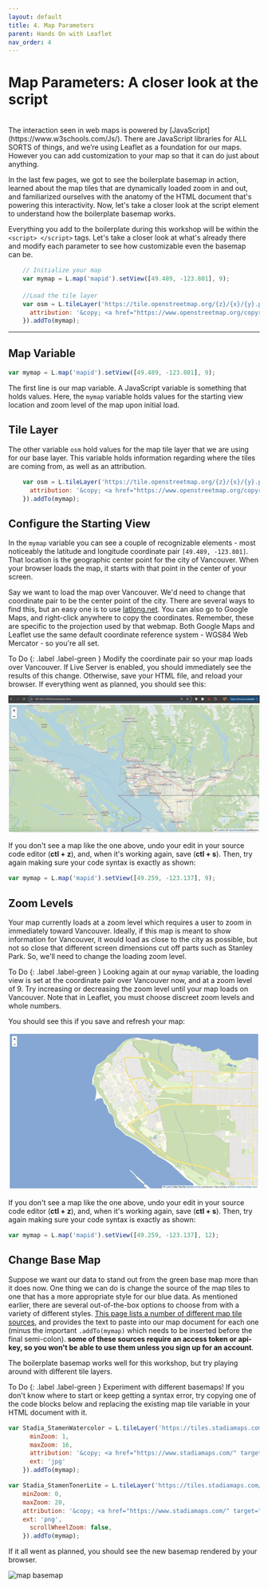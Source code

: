 ```yaml
---
layout: default
title: 4. Map Parameters 
parent: Hands On with Leaflet
nav_order: 4
---
```


# Map Parameters: A closer look at the script
<br>
The interaction seen in web maps is powered by [JavaScript](https://www.w3schools.com/Js/). There are JavaScript libraries for ALL SORTS of things, and we’re using Leaflet as a foundation for our maps. However you can add customization to your map so that it can do just about anything.

In the last few pages, we got to see the boilerplate basemap in action, learned about the map tiles that are dynamically loaded zoom in and out, and familiarized ourselves with the anatomy of the HTML document that's powering this interactivity. Now, let's take a closer look at the script element to understand how the boilerplate basemap works. 

Everything you add to the boilerplate during this workshop will be within the `<script> </script>` tags. Let's take a closer look at what's already there and modify each parameter to see how customizable even the basemap can be. 


```js
    // Initialize your map
    var mymap = L.map('mapid').setView([49.489, -123.801], 9);

    //Load the tile layer
    var osm = L.tileLayer('https://tile.openstreetmap.org/{z}/{x}/{y}.png', {
      attribution: '&copy; <a href="https://www.openstreetmap.org/copyright">OpenStreetMap</a> contributors',
    }).addTo(mymap);
```

----

## Map Variable

```js
var mymap = L.map('mapid').setView([49.489, -123.801], 9);
```
The first line is our map variable. A JavaScript variable is something that holds values. Here, the `mymap` variable holds values for the starting view location and zoom level of the map upon initial load.


## Tile Layer 
The other variable `osm` hold values for the map tile layer that we are using for our base layer. This variable holds information regarding where the tiles are coming from, as well as an attribution.
```js
    var osm = L.tileLayer('https://tile.openstreetmap.org/{z}/{x}/{y}.png', {
      attribution: '&copy; <a href="https://www.openstreetmap.org/copyright">OpenStreetMap</a> contributors',
    }).addTo(mymap);
```


## Configure the Starting View
In the <code>mymap</code> variable you can see a couple of recognizable elements - most noticeably the latitude and longitude coordinate pair `[49.489, -123.801]`. That location is the geographic center point for the city of Vancouver. When your browser loads the map, it starts with that point in the center of your screen.

Say we want to load the map over Vancouver. We'd need to change that coordinate pair to be the center point of the city. There are several ways to find this, but an easy one is to use [latlong.net](https://www.latlong.net/). You can also go to Google Maps, and right-click anywhere to copy the coordinates. Remember, these are specific to the projection used by that webmap. Both Google Maps and Leaflet use the same default coordinate reference system - WGS84 Web Mercator - so you're all set. 


To Do
{: .label .label-green }
Modify the coordinate pair so your map loads over Vancouver. If Live Server is enabled, you should immediately see the results of this change. Otherwise, save your HTML file, and reload your browser. If everything went as planned, you should see this:


![Map loads over the center of Vancouver](./images/map02.png "Your second map loads over Vancouver")

If you don't see a map like the one above, undo your edit in your source code editor (**ctl + z**), and, when it's working again, save (**ctl + s**). Then, try again making sure your code syntax is exactly as shown:

```js
var mymap = L.map('mapid').setView([49.259, -123.137], 9);
```

## Zoom Levels
Your map currently loads at a zoom level which requires a user to zoom in immediately toward Vancouver. Ideally, if this map is meant to show information for Vancouver, it would load as close to the city as possible, but not so close that different screen dimensions cut off parts such as Stanley Park. So, we'll need to change the loading zoom level.


To Do
{: .label .label-green }
Looking again at our <code>mymap</code> variable, the loading view is set at the coordinate pair over Vancouver now, and at a zoom level of 9. Try increasing or decreasing the zoom level until your map loads on Vancouver. Note that in Leaflet, you must choose discreet zoom levels and whole numbers. 


You should see this if you save and refresh your map:

![Map loads over the center of Vancouver!](./images/map03.png "Map loads over Vancouver!")

If you don't see a map like the one above, undo your edit in your source code editor (**ctl + z**), and, when it's working again, save (**ctl + s**). Then, try again making sure your code syntax is exactly as shown:

```js
var mymap = L.map('mapid').setView([49.259, -123.137], 12);
```


## Change Base Map

Suppose we want our data to stand out from the green base map more than it does now. One thing we can do is change the source of the map tiles to one that has a more appropriate style for our blue data. As mentioned earlier, there are several out-of-the-box options to choose from with a variety of different styles. [This page lists a number of different map tile sources](https://leaflet-extras.github.io/leaflet-providers/preview/), and provides the text to paste into our map document for each one (minus the important <code>.addTo(mymap)</code> which needs to be inserted before the final semi-colon). **some of these sources require an access token or api-key, so you won't be able to use them unless you sign up for an account**. 

    
The boilerplate basemap works well for this workshop, but try playing around with different tile layers. 


To Do
{: .label .label-green }
Experiment with different basemaps! If you don't know where to start or keep getting a syntax error, try copying one of the code blocks below and replacing the existing map tile variable in your HTML document with it.


```js
var Stadia_StamenWatercolor = L.tileLayer('https://tiles.stadiamaps.com/tiles/stamen_watercolor/{z}/{x}/{y}.{ext}', {
      minZoom: 1,
      maxZoom: 16,
      attribution: '&copy; <a href="https://www.stadiamaps.com/" target="_blank">Stadia Maps</a> &copy; <a href="https://www.stamen.com/" target="_blank">Stamen Design</a> &copy; <a href="https://openmaptiles.org/" target="_blank">OpenMapTiles</a> &copy; <a href="https://www.openstreetmap.org/copyright">OpenStreetMap</a> contributors',
      ext: 'jpg'
    }).addTo(mymap);
```   


```js
var Stadia_StamenTonerLite = L.tileLayer('https://tiles.stadiamaps.com/tiles/stamen_toner_lite/{z}/{x}/{y}{r}.{ext}', {
	minZoom: 0,
	maxZoom: 20,
	attribution: '&copy; <a href="https://www.stadiamaps.com/" target="_blank">Stadia Maps</a> &copy; <a href="https://www.stamen.com/" target="_blank">Stamen Design</a> &copy; <a href="https://openmaptiles.org/" target="_blank">OpenMapTiles</a> &copy; <a href="https://www.openstreetmap.org/copyright">OpenStreetMap</a> contributors',
	ext: 'png',
      scrollWheelZoom: false,
    }).addTo(mymap);
```    

If it all went as planned, you should see the new basemap rendered by your browser. 


![map basemap](./images/map-basemap.png "Map loads over Vancouver!")